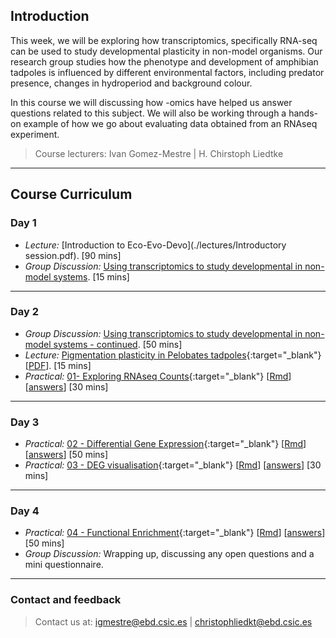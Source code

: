 ## Introduction

This week, we will be exploring how transcriptomics, specifically RNA-seq can be used to study developmental plasticity in non-model organisms. Our research group studies how the phenotype and development of amphibian tadpoles is influenced by different environmental factors, including predator presence, changes in hydroperiod and background colour.

In this course we will discussing how -omics have helped us answer questions related to this subject. We will also be working through a hands-on example of how we go about evaluating data obtained from an RNAseq experiment.

> Course lecturers:
> Ivan Gomez-Mestre | H. Chirstoph Liedtke

---
## Course Curriculum

### Day 1

* _Lecture:_ [Introduction to Eco-Evo-Devo](./lectures/Introductory session.pdf). [90 mins]
* _Group Discussion:_ [Using transcriptomics to study developmental in non-model systems](./paper_discussion/paper_discussion.md). [15 mins]

---
### Day 2

* _Group Discussion:_ [Using transcriptomics to study developmental in non-model systems - continued](./paper_discussion/paper_discussion.md). [50 mins]
* _Lecture:_ [Pigmentation plasticity in Pelobates tadpoles](./lectures/intro_pigmentation/index.html){:target="_blank"}  [[PDF](lectures/intro_pigmentation.pdf)]. [15 mins]
* _Practical:_ [01- Exploring RNAseq Counts](./exercises/01_explore_counts.html){:target="_blank"} [[Rmd](./exercises/01_explore_counts.Rmd)] [[answers](./exercises/answers/01_explore_counts.html)] [30 mins]

---
### Day 3

* _Practical:_ [02 - Differential Gene Expression](./exercises/02_deg.html){:target="_blank"} [[Rmd](./exercises/02_deg.Rmd)] [[answers](./exercises/answers/02_deg.html)] [50 mins]
* _Practical:_ [03 - DEG visualisation](./exercises/03_deg_viz.html){:target="_blank"} [[Rmd](./exercises/03_deg_viz.Rmd)] [[answers]((./exercises/answers/03_deg_viz.html))] [30 mins]

---
### Day 4

* _Practical:_ [04 - Functional Enrichment](./exercises/04_functional_enrichment.html){:target="_blank"} [[Rmd](./exercises/04_functional_enrichment.Rmd)] [[answers](./exercises/answers/04_functional_enrichment.html)] [50 mins]
* _Group Discussion:_ Wrapping up, discussing any open questions and a mini questionnaire.

---
### Contact and feedback

> Contact us at:  igmestre@ebd.csic.es | christophliedkt@ebd.csic.es

